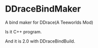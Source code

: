 # DDraceBindMaker
A bind maker for DDrace(A Teeworlds Mod)

Is it C++ program.

And it is 2.0 with DDraceBindBuild.
